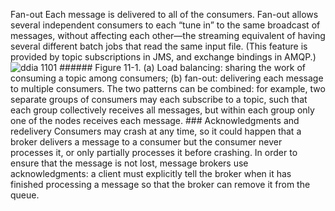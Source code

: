 Fan-out 
Each message is delivered to all of the consumers. Fan-out allows several independent consumers
to each “tune in” to the same broadcast of messages, without affecting each other—the streaming
equivalent of having several different batch jobs that read the same input file. (This feature is
provided by topic subscriptions in JMS, and exchange bindings in AMQP.) ![ddia 1101](assets/ddia_1101.png) ###### Figure 11-1. (a) Load balancing: sharing the work of consuming a topic among consumers; (b) fan-out: delivering each message to multiple consumers. The two patterns can be combined: for example, two separate groups of consumers may each subscribe
to a topic, such that each group collectively receives all messages, but within each group only one
of the nodes receives each message. ### Acknowledgments and redelivery 
Consumers may crash at any time, so it could happen that a broker delivers a message to a consumer
but the consumer never processes it, or only partially processes it before crashing. In order to
ensure that the message is not lost, message brokers use acknowledgments: a client must
explicitly tell the broker when it has finished processing a message so that the broker can remove
it from the queue.